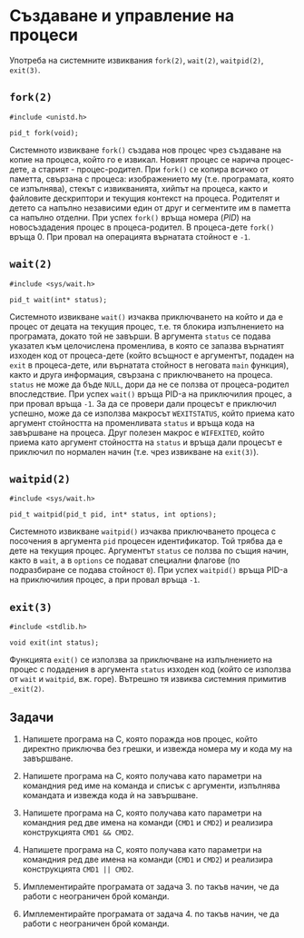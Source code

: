 # Създаване и управление на процеси

Употреба на системните извиквания `fork(2)`, `wait(2)`, `waitpid(2)`, `exit(3)`.

## `fork(2)`

    #include <unistd.h>

    pid_t fork(void);

Системното извикване `fork()` създава нов процес чрез създаване на копие на процеса, който го е извикал.  Новият процес се нарича процес-дете, а старият - процес-родител.
При `fork()` се копира всичко от паметта, свързана с процеса: изображението му (т.е. програмата, която се изпълнява), стекът с извикванията, хийпът на процеса, както и файловите дескриптори и текущия контекст на процеса.  Родителят и детето са напълно независими един от друг и сегментите им в паметта са напълно отделни.
При успех `fork()` връща номера (*PID*) на новосъздадения процес в процеса-родител.  В процеса-дете `fork()` връща 0.  При провал на операцията върнатата стойност е `-1`.

## `wait(2)`

    #include <sys/wait.h>

    pid_t wait(int* status);

Системното извикване `wait()` изчаква приключването на който и да е процес от децата на текущия процес, т.е. тя блокира изпълнението на програмата, докато той не завърши.  В аргумента `status` се подава указател към целочислена променлива, в която се запазва върнатият изходен код от процеса-дете (който всъщност е аргументът, подаден на `exit` в процеса-дете, или върнатата стойност в неговата `main` функция), както и друга информация, свързана с приключването на процеса.  `status` не може да бъде `NULL`, дори да не се ползва от процеса-родител впоследствие.
При успех `wait()` връща PID-а на приключилия процес, а при провал връща `-1`.
За да се провери дали процесът е приключил успешно, може да се използва макросът `WEXITSTATUS`, който приема като аргумент стойността на променливата `status` и връща кода на завършване на процеса.  Друг полезен макрос е `WIFEXITED`, който приема като аргумент стойността на `status` и връща дали процесът е приключил по нормален начин (т.е. чрез извикване на `exit(3)`).

## `waitpid(2)`

    #include <sys/wait.h>

    pid_t waitpid(pid_t pid, int* status, int options);

Системното извикване `waitpid()` изчаква приключването процеса с посочения в аргумента `pid` процесен идентификатор.  Той трябва да е дете на текущия процес.  Аргументът `status` се ползва по същия начин, както в `wait`, а в `options` се подават специални флагове (по подразбиране се подава стойност `0`).
При успех `waitpid()` връща PID-а на приключилия процес, а при провал връща `-1`.

## `exit(3)`

    #include <stdlib.h>

    void exit(int status);

Функцията `exit()` се използва за приключване на изпълнението на процес с подадения в аргумента `status` изходен код (който се използва от `wait` и `waitpid`, вж. горе).  Вътрешно тя извиква системния примитив `_exit(2)`.

## Задачи

1. Напишете програма на C, която поражда нов процес, който директно приключва без грешки, и извежда номера му и кода му на завършване.

2. Напишете програма на C, която получава като параметри на командния ред име на команда и списък с аргументи, изпълнява командата и извежда кода ѝ на завършване.

3. Напишете програма на C, която получава като параметри на командния ред две имена на команди (`CMD1` и `CMD2`) и реализира конструкцията `CMD1 && CMD2`.

4. Напишете програма на C, която получава като параметри на командния ред две имена на команди (`CMD1` и `CMD2`) и реализира конструкцията `CMD1 || CMD2`.

5. Имплементирайте програмата от задача 3. по такъв начин, че да работи с неограничен брой команди.

6. Имплементирайте програмата от задача 4. по такъв начин, че да работи с неограничен брой команди.
